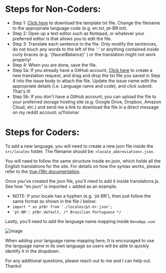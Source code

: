 # Steps for Non-Coders:

 - Step 1: <a href="https://github.com/OmarB97/trynano/files/6190791/en.txt">Click here</a> to download the template txt file. Change the filename to the appropriate language code (e.g. en.txt, pt-BR.txt).
 - Step 2: Open up a text editor such as Notepad, or whatever your preferred editor is that allows you to edit the file.
 - Step 3: Translate each sentence in the file. Only modify the sentences, do not touch any words to the left of the ':' or anything contained inside curly braces (e.g. '{faucetBalance}' ) or the translation might not work properly!
 - Step 4: When you are done, save the file.
 - Step 5a: If you already have a GitHub account, <a href="https://github.com/OmarB97/trynano/issues/new?assignees=OmarB97&labels=translation&template=translation-request.md&title=%5BTRANSLATION+REQUEST%5D+-+%3CPUT+LANGUAGE+NAME+AND+CODE+HERE%3En">Click here</a> to create a new translation request, and drag and drop the txt file you saved in Step 4 into the issue body to attach the file. Update the issue name with the appropriate details (i.e. Language name and code), and click submit. That's it! 
 - Step 5b: If you don't have a GitHub account, you can upload the file to your preferred storage hosting site (e.g. Google Drive, Dropbox, Amazon Cloud, etc.) and send me a link to download the file in a direct message on my reddit account: u/Yolomar

# Steps for Coders:

To add a new language, you will need to create a new json file inside the ```src/locales``` folder. The filename should be: ```<locale_abbreviation>.json```.

You will need to follow the same structure inside en.json, which holds all the English translations for the site. For details on how the syntax works, please refer to the [Vue-I18n documentation](https://vue-i18n.intlify.dev/guide/).

Once you've created the json file, you'll need to add it inside translations.js. See how "en.json" is imported + added as an example.
 -  NOTE: If your locale has a hyphen (e.g. 'pt-BR'), then just follow the same format as shown in the file / below:
   -  ```import * as ptBr from './locales/pt-br.json';```
   -  ```'pt-BR': ptBr.default, /* Brazilian Portuguese */```

Lastly, you'll need to add the language name mapping inside ```NanoApp.vue```:

![image](https://user-images.githubusercontent.com/21279036/111931342-413a9900-8a78-11eb-83a5-6787db59855a.png)

When adding your language name mapping here, It is encouraged to use the language name in its own language so users will be able to quickly identify it in the dropdown.

For any additional questions, please reach out to me and I can help out. Thanks!
